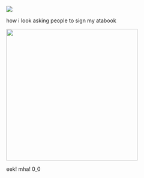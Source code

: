 ![](https://komarev.com/ghpvc/?username=piercedskin&color=FF8FCE&label=witnesses&base=1000) 

how i look asking people to sign my atabook


<img src="https://71781816.carrd.co/assets/images/image11.jpg?v=4b58b513" width="350" length="350"> 

eek! mha! 0_0

